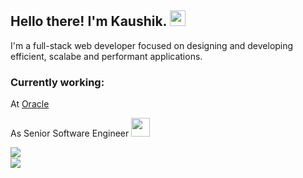 <h2>Hello there! I'm Kaushik. <img src="https://emojis.slackmojis.com/emojis/images/1579216111/7550/pikachu_wave.gif?1579216111" width="25"/></h2>

I'm a full-stack web developer focused on designing and developing efficient, scalabe and performant applications.

### Currently working:

At <a href="https://www.oracle.com/">Oracle</a>

As Senior Software Engineer <img src="https://media.giphy.com/media/WUlplcMpOCEmTGBtBW/giphy.gif" width="30"> 


<a href="#"><img align="left" src="https://github-readme-stats.vercel.app/api/?username=kaskaush&show_icons=true&count_private=true&hide=prs,issues,contribs" /></a>
<br/>
<a href="#"><img align="left" src="https://github-readme-stats.vercel.app/api/top-langs/?username=kaskaush&layout=compact"/></a>
